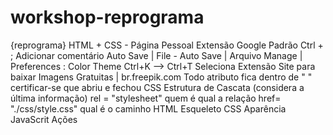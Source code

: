 # workshop-reprograma
{reprograma}  HTML + CSS - Página Pessoal  Extensão Google Padrão Ctrl + ; Adicionar comentário Auto Save | File - Auto Save | Arquivo  Manage | Preferences : Color Theme Ctrl+K --> Ctrl+T Seleciona Extensão  Site para baixar Imagens Gratuitas | br.freepik.com  Todo atributo fica dentro de " " certificar-se que abriu e fechou  CSS  Estrutura de Cascata (considera a última informação)  rel = "stylesheet" quem é qual a relação  href= "./css/style.css" qual é o caminho    HTML Esqueleto CSS Aparência JavaScrit Ações
